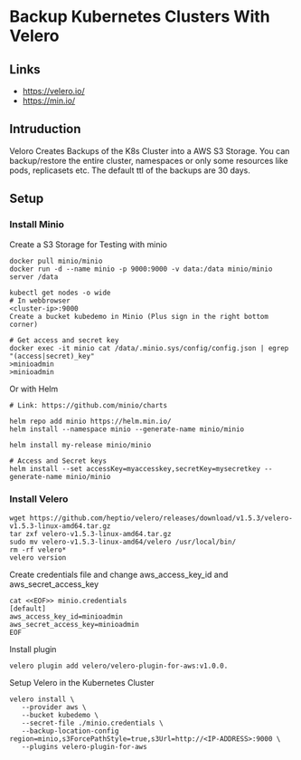# Backup Kubernetes Clusters With Velero

## Links

- https://velero.io/
- https://min.io/


## Intruduction

Veloro Creates Backups of the K8s Cluster into a AWS S3 Storage.
You can backup/restore the entire cluster, namespaces or only some resources like pods, replicasets etc.
The default ttl of the backups are 30 days.


## Setup


### Install Minio

Create a S3 Storage for Testing with minio
```
docker pull minio/minio
docker run -d --name minio -p 9000:9000 -v data:/data minio/minio server /data

kubectl get nodes -o wide
# In webbrowser
<cluster-ip>:9000
Create a bucket kubedemo in Minio (Plus sign in the right bottom corner)

# Get access and secret key
docker exec -it minio cat /data/.minio.sys/config/config.json | egrep "(access|secret)_key"
>minioadmin
>minioadmin

```

Or with Helm
```
# Link: https://github.com/minio/charts

helm repo add minio https://helm.min.io/
helm install --namespace minio --generate-name minio/minio

helm install my-release minio/minio

# Access and Secret keys
helm install --set accessKey=myaccesskey,secretKey=mysecretkey --generate-name minio/minio
```

### Install Velero

```
wget https://github.com/heptio/velero/releases/download/v1.5.3/velero-v1.5.3-linux-amd64.tar.gz
tar zxf velero-v1.5.3-linux-amd64.tar.gz
sudo mv velero-v1.5.3-linux-amd64/velero /usr/local/bin/
rm -rf velero*
velero version
```


Create credentials file and change aws_access_key_id and aws_secret_access_key
```
cat <<EOF>> minio.credentials
[default]
aws_access_key_id=minioadmin
aws_secret_access_key=minioadmin
EOF
```



Install plugin
```
velero plugin add velero/velero-plugin-for-aws:v1.0.0.
```


Setup Velero in the Kubernetes Cluster
```
velero install \
   --provider aws \
   --bucket kubedemo \
   --secret-file ./minio.credentials \
   --backup-location-config region=minio,s3ForcePathStyle=true,s3Url=http://<IP-ADDRESS>:9000 \
   --plugins velero-plugin-for-aws
```














